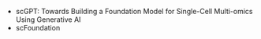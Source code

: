 
- scGPT: Towards Building a Foundation Model for Single-Cell Multi-omics Using Generative AI
- scFoundation
